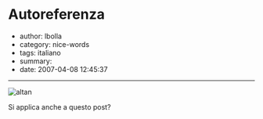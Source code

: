 # Autoreferenza

- author: lbolla
- category: nice-words
- tags: italiano
- summary: 
- date: 2007-04-08 12:45:37

----------------

![altan][1]

Si applica anche a questo post?

   [1]: http://data.kataweb.it/kpm2eolx/field/foto/foto/1553394
